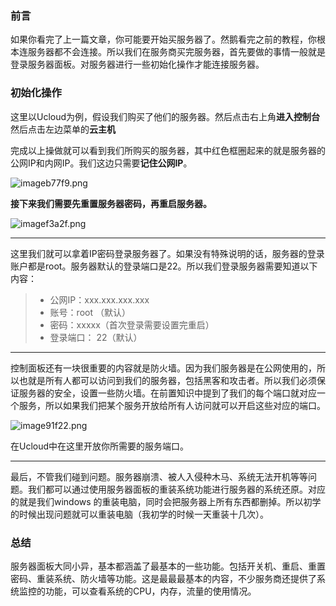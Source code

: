 ### 前言

如果你看完了上一篇文章，你可能要开始买服务器了。然鹅看完之前的教程，你根本连服务器都不会连接。所以我们在服务商买完服务器，首先要做的事情一般就是登录服务器面板。对服务器进行一些初始化操作才能连接服务器。

### 初始化操作

这里以Ucloud为例，假设我们购买了他们的服务器。然后点击右上角**进入控制台**然后点击左边菜单的**云主机**

完成以上操做就可以看到我们所购买的服务器，其中红色框圈起来的就是服务器的公网IP和内网IP。我们这边只需要**记住公网IP**。

![imageb77f9.png](http://zxx.sh/images/2020/10/22/imageb77f9.png)

**接下来我们需要先重置服务器密码，再重启服务器。**

![imagef3a2f.png](http://zxx.sh/images/2020/10/22/imagef3a2f.png)

---

这里我们就可以拿着IP密码登录服务器了。如果没有特殊说明的话，服务器的登录账户都是root。服务器默认的登录端口是22。所以我们登录服务器需要知道以下内容：

>- 公网IP：xxx.xxx.xxx.xxx
>- 账号：root （默认）
>- 密码：xxxxx（首次登录需要设置完重启）
>- 登录端口： 22（默认）

---

控制面板还有一块很重要的内容就是防火墙。因为我们服务器是在公网使用的，所以也就是所有人都可以访问到我们的服务器，包括黑客和攻击者。所以我们必须保证服务器的安全，设置一些防火墙。在前置知识中提到了我们的每个端口就对应一个服务，所以如果我们把某个服务开放给所有人访问就可以开启这些对应的端口。

![image91f22.png](http://zxx.sh/images/2020/10/22/image91f22.png)

在Ucloud中在这里开放你所需要的服务端口。

---

最后，不管我们碰到问题。服务器崩溃、被人入侵种木马、系统无法开机等等问题。我们都可以通过使用服务器面板的重装系统功能进行服务器的系统还原。对应的就是我们windows 的重装电脑，同时会把服务器上所有东西都删掉。所以初学的时候出现问题就可以重装电脑（我初学的时候一天重装十几次）。

### 总结

服务器面板大同小异，基本都涵盖了最基本的一些功能。包括开关机、重启、重置密码、重装系统、防火墙等功能。这是最最最基本的内容，不少服务商还提供了系统监控的功能，可以查看系统的CPU，内存，流量的使用情况。